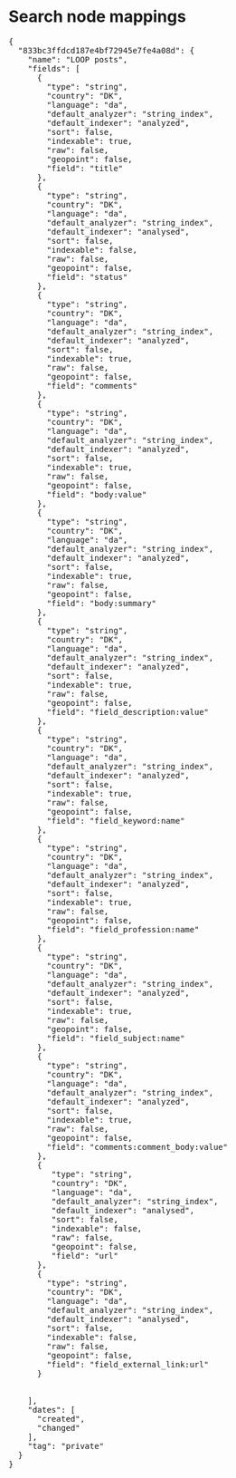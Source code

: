 # Search node mappings
<pre>
{
  "833bc3ffdcd187e4bf72945e7fe4a08d": {
    "name": "LOOP posts",
    "fields": [
      {
        "type": "string",
        "country": "DK",
        "language": "da",
        "default_analyzer": "string_index",
        "default_indexer": "analyzed",
        "sort": false,
        "indexable": true,
        "raw": false,
        "geopoint": false,
        "field": "title"
      },
      {
        "type": "string",
        "country": "DK",
        "language": "da",
        "default_analyzer": "string_index",
        "default_indexer": "analysed",
        "sort": false,
        "indexable": false,
        "raw": false,
        "geopoint": false,
        "field": "status"
      },
      {
        "type": "string",
        "country": "DK",
        "language": "da",
        "default_analyzer": "string_index",
        "default_indexer": "analyzed",
        "sort": false,
        "indexable": true,
        "raw": false,
        "geopoint": false,
        "field": "comments"
      },
      {
        "type": "string",
        "country": "DK",
        "language": "da",
        "default_analyzer": "string_index",
        "default_indexer": "analyzed",
        "sort": false,
        "indexable": true,
        "raw": false,
        "geopoint": false,
        "field": "body:value"
      },
      {
        "type": "string",
        "country": "DK",
        "language": "da",
        "default_analyzer": "string_index",
        "default_indexer": "analyzed",
        "sort": false,
        "indexable": true,
        "raw": false,
        "geopoint": false,
        "field": "body:summary"
      },
      {
        "type": "string",
        "country": "DK",
        "language": "da",
        "default_analyzer": "string_index",
        "default_indexer": "analyzed",
        "sort": false,
        "indexable": true,
        "raw": false,
        "geopoint": false,
        "field": "field_description:value"
      },
      {
        "type": "string",
        "country": "DK",
        "language": "da",
        "default_analyzer": "string_index",
        "default_indexer": "analyzed",
        "sort": false,
        "indexable": true,
        "raw": false,
        "geopoint": false,
        "field": "field_keyword:name"
      },
      {
        "type": "string",
        "country": "DK",
        "language": "da",
        "default_analyzer": "string_index",
        "default_indexer": "analyzed",
        "sort": false,
        "indexable": true,
        "raw": false,
        "geopoint": false,
        "field": "field_profession:name"
      },
      {
        "type": "string",
        "country": "DK",
        "language": "da",
        "default_analyzer": "string_index",
        "default_indexer": "analyzed",
        "sort": false,
        "indexable": true,
        "raw": false,
        "geopoint": false,
        "field": "field_subject:name"
      },
      {
        "type": "string",
        "country": "DK",
        "language": "da",
        "default_analyzer": "string_index",
        "default_indexer": "analyzed",
        "sort": false,
        "indexable": true,
        "raw": false,
        "geopoint": false,
        "field": "comments:comment_body:value"
      },
      {
         "type": "string",
         "country": "DK",
         "language": "da",
         "default_analyzer": "string_index",
         "default_indexer": "analysed",
         "sort": false,
         "indexable": false,
         "raw": false,
         "geopoint": false,
         "field": "url"
      },
      {
        "type": "string",
        "country": "DK",
        "language": "da",
        "default_analyzer": "string_index",
        "default_indexer": "analysed",
        "sort": false,
        "indexable": false,
        "raw": false,
        "geopoint": false,
        "field": "field_external_link:url"
      }
      
      	
    ],
    "dates": [
      "created",
      "changed"
    ],
    "tag": "private"
  }
}
</pre>